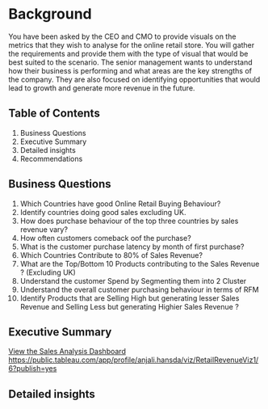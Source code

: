 # Background
You have been asked by the CEO and CMO to provide visuals on the metrics that they wish to analyse for the online retail store. You will gather the requirements and provide them with the type of visual that would be best suited to the scenario. The senior management wants to understand how their business is performing and what areas are the key strengths of the company. They are also focused on identifying opportunities that would lead to growth and generate more revenue in the future.

## Table of Contents
1. Business Questions
2. Executive Summary
3. Detailed insights
4. Recommendations

## Business Questions
1. Which Countries have good Online Retail Buying Behaviour?
2. Identify countries doing good sales excluding UK.
3. How does purchase behaviour of the top three countries by sales revenue vary?
4. How often customers comeback oof the purchase?
5. What is the customer purchase latency by month of first purchase?
6. Which Countries Contribute to 80% of Sales Revenue?
7. What are the Top/Bottom 10 Products contributing to the Sales Revenue ? (Excluding UK)
8. Understand the customer Spend by Segmenting them into 2 Cluster
9. Understand the overall customer purchasing behaviour  in terms of RFM
10. Identify Products that are Selling High but generating lesser Sales Revenue and Selling Less but generating Highier Sales Revenue ?

## Executive Summary
[View the Sales Analysis Dashboard](https://public.tableau.com/app/profile/anjali.hansda/viz/RetailRevenueViz1/6)
https://public.tableau.com/app/profile/anjali.hansda/viz/RetailRevenueViz1/6?publish=yes

## Detailed insights
